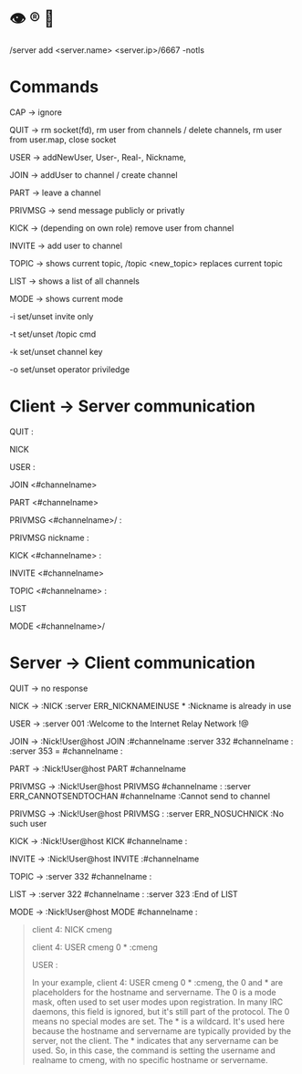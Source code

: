 # :eye: :registered: :ocean: 


/server add <server.name> <server.ip>/6667 -notls


# Commands

CAP -> ignore

QUIT -> rm socket(fd), rm user from channels / delete channels, rm user from user.map, close socket

USER -> addNewUser, User-, Real-, Nickname,  

JOIN -> addUser to channel / create channel

PART ->	leave a channel

PRIVMSG -> send message publicly or privatly 

KICK -> (depending on own role) remove user from channel

INVITE -> add user to channel

TOPIC -> shows current topic, /topic <new_topic> replaces current topic

LIST -> shows a list of all channels

MODE -> shows current mode
	
 -i set/unset invite only

 -t set/unset /topic cmd

 -k set/unset channel key

 -o set/unset operator priviledge 


# Client -> Server communication

QUIT :<quit message>

NICK <new-nickname>

USER <username> <hostname> <servername> :<realname> 

JOIN <#channelname>

PART <#channelname>

PRIVMSG <#channelname>/<nickname> :<message>

PRIVMSG nickname :<message>

KICK <#channelname> <nickname> :<reason>

INVITE <nickname> <#channelname>

TOPIC <#channelname> :<new topic>

LIST

MODE <#channelname>/<nickname> <mode>


# Server -> Client communication

QUIT 	->		no response

NICK 	->		:NICK <old-nickname> <new-nickname>
			:server ERR_NICKNAMEINUSE * <new-nickname> :Nickname is already in use
				
USER 	->		:server 001 <nickname> :Welcome to the Internet Relay Network <nick>!<user>@<host>

JOIN 	->		:Nick!User@host JOIN :#channelname
			:server 332 <nickname> #channelname :<topic>
			:server 353 <nickname> = #channelname :<nicknames>

PART 	->		:Nick!User@host PART #channelname

PRIVMSG ->		:Nick!User@host PRIVMSG #channelname :<message> 
			:server ERR_CANNOTSENDTOCHAN <nickname> #channelname :Cannot send to channel

PRIVMSG	->		:Nick!User@host PRIVMSG <nickname> :<message>
			:server ERR_NOSUCHNICK <nickname> :No such user

KICK 	->		:Nick!User@host KICK #channelname <nickname> :<reason>

INVITE 	->		:Nick!User@host INVITE <nickname> :#channelname

TOPIC 	->		:server 332 <nickname> #channelname :<topic>

LIST	->		:server 322 <nickname> #channelname <user count> :<topic>
			:server 323 <nickname> :End of LIST

MODE 	->		:Nick!User@host MODE #channelname :<mode>



>client 4: NICK cmeng
>
>client 4: USER cmeng 0 * :cmeng
>
>USER <username> <hostname> <servername> :<realname>
>
>In your example, client 4: USER cmeng 0 * :cmeng, the 0 and * are placeholders for the hostname and servername.
The 0 is a mode mask, often used to set user modes upon registration. In many IRC daemons, this field is ignored, but it's still part of the protocol. The 0 means no special modes are set.
The * is a wildcard. It's used here because the hostname and servername are typically provided by the server, not the client. The * indicates that any servername can be used.
So, in this case, the command is setting the username and realname to cmeng, with no specific hostname or servername.
